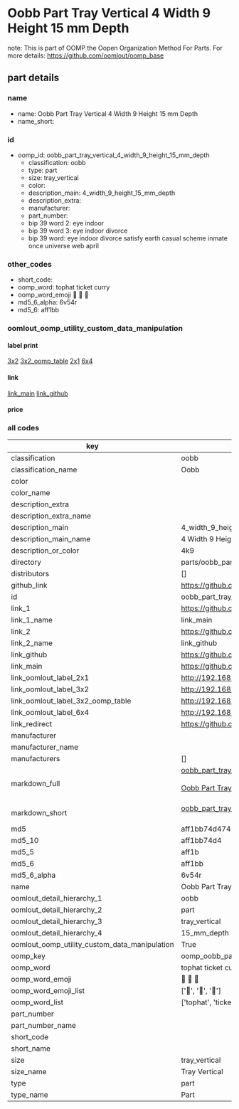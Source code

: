 # Oobb Part Tray Vertical 4 Width 9 Height 15 mm Depth  

note: This is part of OOMP the Oopen Organization Method For Parts. For more details: https://github.com/oomlout/oomp_base

##  part details
  







### name
* name: Oobb Part Tray Vertical 4 Width 9 Height 15 mm Depth
* name_short: 
### id
* oomp_id: oobb_part_tray_vertical_4_width_9_height_15_mm_depth
  * classification: oobb
  * type: part
  * size: tray_vertical
  * color: 
  * description_main: 4_width_9_height_15_mm_depth
  * description_extra: 
  * manufacturer: 
  * part_number: 
  * bip 39 word 2: eye indoor
  * bip 39 word 3: eye indoor divorce
  * bip 39 word: eye indoor divorce satisfy earth casual scheme inmate once universe web april

### other_codes
* short_code: 
* oomp_word: tophat ticket curry
* oomp_word_emoji :tophat: :ticket: :curry:
* md5_6_alpha: 6v54r
* md5_6: aff1bb






### oomlout_oomp_utility_custom_data_manipulation
#### label print
[3x2](http://192.168.1.245:1112/?label=oomp%206v54r)
[3x2_oomp_table](http://192.168.1.108:1112/?label=oomp%206v54r)
[2x1](http://192.168.1.242:1112/?label=oomp%206v54r)
[6x4](http://192.168.1.55:1112/?label=oomp%206v54r)    

#### link

[link_main](https://github.com/oomlout/oomlout_oomp_version_1_messy/tree/main/parts/oobb_part_tray_vertical_4_width_9_height_15_mm_depth) [link_github](https://github.com/oomlout/oomlout_oomp_version_1_messy/tree/main/parts/oobb_part_tray_vertical_4_width_9_height_15_mm_depth)                             

#### price







### all codes 
| key | value |  
| --- | --- |  
| classification | oobb |  
| classification_name | Oobb |  
| color |  |  
| color_name |  |  
| description_extra |  |  
| description_extra_name |  |  
| description_main | 4_width_9_height_15_mm_depth |  
| description_main_name | 4 Width 9 Height 15 mm Depth |  
| description_or_color | 4k9 |  
| directory | parts/oobb_part_tray_vertical_4_width_9_height_15_mm_depth |  
| distributors | [] |  
| github_link | https://github.com/oomlout/oomlout_oomp_part_src/tree/main/parts/oobb_part_tray_vertical_4_width_9_height_15_mm_depth |  
| id | oobb_part_tray_vertical_4_width_9_height_15_mm_depth |  
| link_1 | https://github.com/oomlout/oomlout_oomp_version_1_messy/tree/main/parts/oobb_part_tray_vertical_4_width_9_height_15_mm_depth |  
| link_1_name | link_main |  
| link_2 | https://github.com/oomlout/oomlout_oomp_version_1_messy/tree/main/parts/oobb_part_tray_vertical_4_width_9_height_15_mm_depth |  
| link_2_name | link_github |  
| link_github | https://github.com/oomlout/oomlout_oomp_version_1_messy/tree/main/parts/oobb_part_tray_vertical_4_width_9_height_15_mm_depth |  
| link_main | https://github.com/oomlout/oomlout_oomp_version_1_messy/tree/main/parts/oobb_part_tray_vertical_4_width_9_height_15_mm_depth |  
| link_oomlout_label_2x1 | http://192.168.1.242:1112/?label=oomp%206v54r |  
| link_oomlout_label_3x2 | http://192.168.1.245:1112/?label=oomp%206v54r |  
| link_oomlout_label_3x2_oomp_table | http://192.168.1.108:1112/?label=oomp%206v54r |  
| link_oomlout_label_6x4 | http://192.168.1.55:1112/?label=oomp%206v54r |  
| link_redirect | https://github.com/oomlout/oomlout_oomp_version_1_messy/tree/main/parts/oobb_part_tray_vertical_4_width_9_height_15_mm_depth |  
| manufacturer |  |  
| manufacturer_name |  |  
| manufacturers | [] |  
| markdown_full | [oobb_part_tray_vertical_4_width_9_height_15_mm_depth](none)<br>[](none)<br>[Oobb Part Tray Vertical 4 Width 9 Height 15 Mm Depth](none)<br><br> |  
| markdown_short | [oobb_part_tray_vertical_4_width_9_height_15_mm_depth](none)<br><br> |  
| md5 | aff1bb74d47458148ea2bbf4801cc289 |  
| md5_10 | aff1bb74d4 |  
| md5_5 | aff1b |  
| md5_6 | aff1bb |  
| md5_6_alpha | 6v54r |  
| name | Oobb Part Tray Vertical 4 Width 9 Height 15 mm Depth |  
| oomlout_detail_hierarchy_1 | oobb |  
| oomlout_detail_hierarchy_2 | part |  
| oomlout_detail_hierarchy_3 | tray_vertical |  
| oomlout_detail_hierarchy_4 | 15_mm_depth |  
| oomlout_oomp_utility_custom_data_manipulation | True |  
| oomp_key | oomp_oobb_part_tray_vertical_4_width_9_height_15_mm_depth |  
| oomp_word | tophat ticket curry |  
| oomp_word_emoji | :tophat: :ticket: :curry: |  
| oomp_word_emoji_list | [':tophat:', ':ticket:', ':curry:'] |  
| oomp_word_list | ['tophat', 'ticket', 'curry'] |  
| part_number |  |  
| part_number_name |  |  
| short_code |  |  
| short_name |  |  
| size | tray_vertical |  
| size_name | Tray Vertical |  
| type | part |  
| type_name | Part |  
